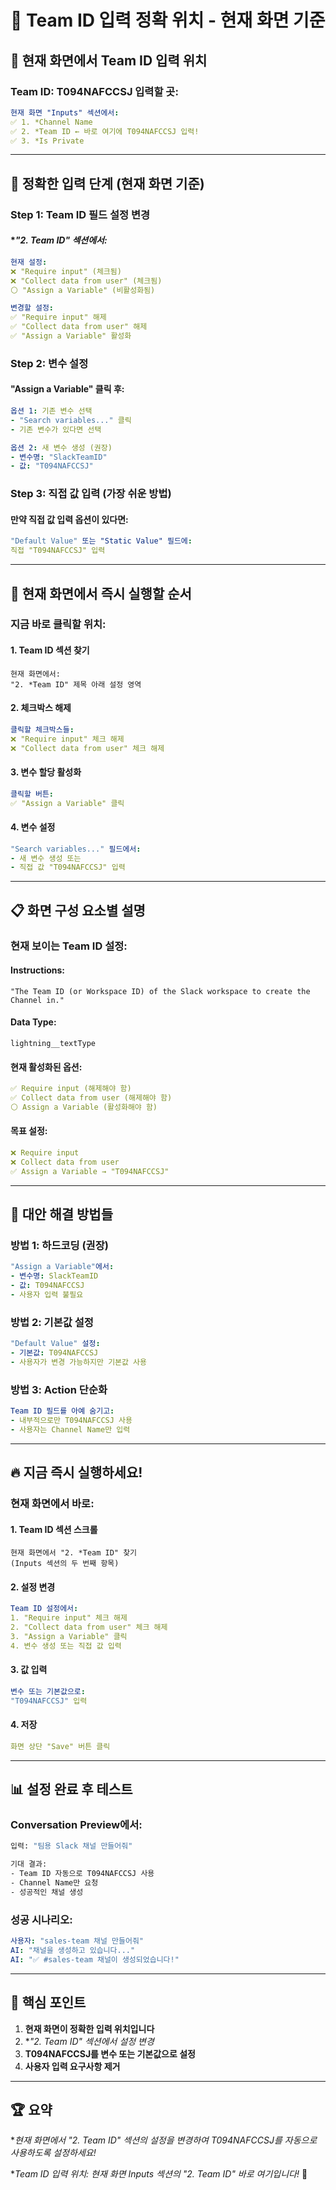 # 🔧 Team ID 입력 정확 위치 - 현재 화면 기준

## 📍 **현재 화면에서 Team ID 입력 위치**

### **Team ID: T094NAFCCSJ 입력할 곳:**

```yaml
현재 화면 "Inputs" 섹션에서:
✅ 1. *Channel Name
✅ 2. *Team ID ← 바로 여기에 T094NAFCCSJ 입력!
✅ 3. *Is Private
```

---

## 🎯 **정확한 입력 단계 (현재 화면 기준)**

### **Step 1: Team ID 필드 설정 변경**

#### **"2. *Team ID" 섹션에서:**
```yaml
현재 설정:
❌ "Require input" (체크됨)
❌ "Collect data from user" (체크됨)
⚪ "Assign a Variable" (비활성화됨)

변경할 설정:
✅ "Require input" 해제
✅ "Collect data from user" 해제  
✅ "Assign a Variable" 활성화
```

### **Step 2: 변수 설정**

#### **"Assign a Variable" 클릭 후:**
```yaml
옵션 1: 기존 변수 선택
- "Search variables..." 클릭
- 기존 변수가 있다면 선택

옵션 2: 새 변수 생성 (권장)
- 변수명: "SlackTeamID" 
- 값: "T094NAFCCSJ"
```

### **Step 3: 직접 값 입력 (가장 쉬운 방법)**

#### **만약 직접 값 입력 옵션이 있다면:**
```yaml
"Default Value" 또는 "Static Value" 필드에:
직접 "T094NAFCCSJ" 입력
```

---

## 🔧 **현재 화면에서 즉시 실행할 순서**

### **지금 바로 클릭할 위치:**

#### **1. Team ID 섹션 찾기**
```
현재 화면에서:
"2. *Team ID" 제목 아래 설정 영역
```

#### **2. 체크박스 해제**
```yaml
클릭할 체크박스들:
❌ "Require input" 체크 해제
❌ "Collect data from user" 체크 해제
```

#### **3. 변수 할당 활성화**
```yaml
클릭할 버튼:
✅ "Assign a Variable" 클릭
```

#### **4. 변수 설정**
```yaml
"Search variables..." 필드에서:
- 새 변수 생성 또는
- 직접 값 "T094NAFCCSJ" 입력
```

---

## 📋 **화면 구성 요소별 설명**

### **현재 보이는 Team ID 설정:**

#### **Instructions:**
```
"The Team ID (or Workspace ID) of the Slack workspace to create the Channel in."
```

#### **Data Type:**
```
lightning__textType
```

#### **현재 활성화된 옵션:**
```yaml
✅ Require input (해제해야 함)
✅ Collect data from user (해제해야 함)
⚪ Assign a Variable (활성화해야 함)
```

#### **목표 설정:**
```yaml
❌ Require input
❌ Collect data from user
✅ Assign a Variable → "T094NAFCCSJ"
```

---

## 🚀 **대안 해결 방법들**

### **방법 1: 하드코딩 (권장)**
```yaml
"Assign a Variable"에서:
- 변수명: SlackTeamID
- 값: T094NAFCCSJ
- 사용자 입력 불필요
```

### **방법 2: 기본값 설정**
```yaml
"Default Value" 설정:
- 기본값: T094NAFCCSJ
- 사용자가 변경 가능하지만 기본값 사용
```

### **방법 3: Action 단순화**
```yaml
Team ID 필드를 아예 숨기고:
- 내부적으로만 T094NAFCCSJ 사용
- 사용자는 Channel Name만 입력
```

---

## 🔥 **지금 즉시 실행하세요!**

### **현재 화면에서 바로:**

#### **1. Team ID 섹션 스크롤**
```
현재 화면에서 "2. *Team ID" 찾기
(Inputs 섹션의 두 번째 항목)
```

#### **2. 설정 변경**
```yaml
Team ID 설정에서:
1. "Require input" 체크 해제
2. "Collect data from user" 체크 해제
3. "Assign a Variable" 클릭
4. 변수 생성 또는 직접 값 입력
```

#### **3. 값 입력**
```yaml
변수 또는 기본값으로:
"T094NAFCCSJ" 입력
```

#### **4. 저장**
```yaml
화면 상단 "Save" 버튼 클릭
```

---

## 📊 **설정 완료 후 테스트**

### **Conversation Preview에서:**
```bash
입력: "팀용 Slack 채널 만들어줘"

기대 결과:
- Team ID 자동으로 T094NAFCCSJ 사용
- Channel Name만 요청
- 성공적인 채널 생성
```

### **성공 시나리오:**
```yaml
사용자: "sales-team 채널 만들어줘"
AI: "채널을 생성하고 있습니다..."
AI: "✅ #sales-team 채널이 생성되었습니다!"
```

---

## 🎯 **핵심 포인트**

1. **현재 화면이 정확한 입력 위치입니다**
2. **"2. *Team ID" 섹션에서 설정 변경**
3. **T094NAFCCSJ를 변수 또는 기본값으로 설정**
4. **사용자 입력 요구사항 제거**

---

## 🏆 **요약**

**현재 화면에서 "2. *Team ID" 섹션의 설정을 변경하여 T094NAFCCSJ를 자동으로 사용하도록 설정하세요!**

**Team ID 입력 위치: 현재 화면 Inputs 섹션의 "2. *Team ID" 바로 여기입니다!** 🎯
